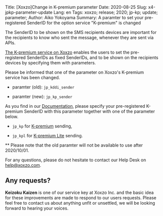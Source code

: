 Title: [Xoxzo]Change in K-premium parameter
Date: 2020-08-25
Slug: x4-jpkp-parameter-update
Lang: en
Tags: xoxzo; release; 2020; jp-kp; update; parameter;
Author: Aiko Yokoyama
Summary: A paramter to set your pre-registered SenderID for the option service "K-premium" is changed

The SenderID to be shown on the SMS recipients devices are important for the recipients to know
who sent the message, whenever they are sent via APIs.

[The K-premium service on Xoxzo](https://help.xoxzo.com/en/xoxzo-cloud-telephony/articles/the-k-premium-service/) enables the users
to set the pre-registered SenderIDs as fixed SenderIDs, and to be shown on the recipients devices by specifying them with parameters.

Please be informed that one of the parameter on Xoxzo's K-premium service has been changed.

- paramter (old): `jp_kddi_sender`

- paramter (new): `jp_kp_sender`

As you find in our [Documentation](https://docs.xoxzo.com/ja/sms.html#jp-specific-optional-parameters),
please specify your pre-registered K-premium SenderID with this parameter together with one of the parameter below.

- `jp_kp` for [K-premium](https://help.xoxzo.com/en/xoxzo-cloud-telephony/articles/the-k-premium-service/) sending,

- `jp_kpl` for [K-premium Lite](https://help.xoxzo.com/en/xoxzo-cloud-telephony/articles/the-k-premium-lite/) sending.

** Please note that the old paramter will not be available to use after 2020/10/01.

For any questions, please do not hesitate to contact our Help Desk on help@xoxzo.com.

## Any requests?

**Keizoku Kaizen** is one of our service key at Xoxzo Inc. and the basic idea for these improvements are made to respond to our users requests. 
Please feel free to contact us about anything unfit or unsettled, we will be looking forward to hearing your voices.
